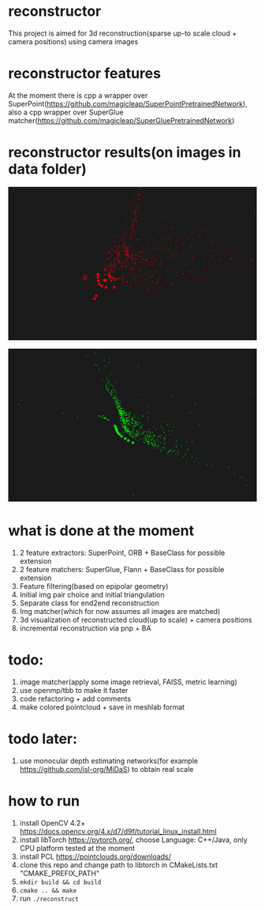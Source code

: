 
# reconstructor

This project is aimed for 3d reconstruction(sparse up-to scale cloud + camera positions) using camera images

# reconstructor features

At the moment there is cpp a wrapper over SuperPoint(https://github.com/magicleap/SuperPointPretrainedNetwork), 
also a cpp wrapper over SuperGlue matcher(https://github.com/magicleap/SuperGluePretrainedNetwork)

# reconstructor results(on images in data folder)

![Before global bundle adjustment](./beforeBA.jpg)

![After global bundle adjustment](./afterBA.jpg)

# what is done at the moment

1. 2 feature extractors: SuperPoint, ORB + BaseClass for possible extension
2. 2 feature matchers: SuperGlue, Flann + BaseClass for possible extension
3. Feature filtering(based on epipolar geometry)
4. Initial img pair choice and initial triangulation
5. Separate class for end2end reconstruction
6. Img matcher(which for now assumes all images are matched)
7. 3d visualization of reconstructed cloud(up to scale) + camera positions
8. incremental reconstruction via pnp + BA

# todo:

1. image matcher(apply some image retrieval, FAISS, metric learning)
2. use openmp/tbb to make it faster
3. code refactoring + add comments
4. make colored pointcloud + save in meshlab format


# todo later:

1. use monocular depth estimating networks(for example https://github.com/isl-org/MiDaS) to obtain real scale

# how to run

1. install OpenCV 4.2+  https://docs.opencv.org/4.x/d7/d9f/tutorial_linux_install.html
2. install libTorch https://pytorch.org/, choose Language: C++/Java, only CPU platform tested at the moment
3. install PCL https://pointclouds.org/downloads/
4. clone this repo and change path to libtorch in CMakeLists.txt "CMAKE_PREFIX_PATH"
5. `mkdir build && cd build`
6. `cmake .. && make`
7. run `./reconstruct`


